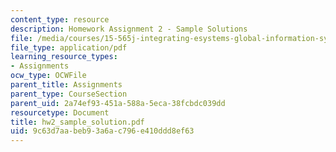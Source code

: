 ```yaml
---
content_type: resource
description: Homework Assignment 2 - Sample Solutions
file: /media/courses/15-565j-integrating-esystems-global-information-systems-spring-2002/9c63d7aabeb93a6ac796e410ddd8ef63_hw2_sample_solution.pdf
file_type: application/pdf
learning_resource_types:
- Assignments
ocw_type: OCWFile
parent_title: Assignments
parent_type: CourseSection
parent_uid: 2a74ef93-451a-588a-5eca-38fcbdc039dd
resourcetype: Document
title: hw2_sample_solution.pdf
uid: 9c63d7aa-beb9-3a6a-c796-e410ddd8ef63
---
```

